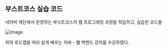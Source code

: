 ## 부스트코스 실습 코드

네이버 재단에서 운영하는 부스트코스의 웹 프로그래밍 과정을 학습하고, 실습한 코드들

![image](https://user-images.githubusercontent.com/106129404/222645942-4671412a-2785-4002-a169-41cf3dd89fbf.png)

위의 로드맵을 따라 쉽게 배우는 자바 - 웹 백엔드 강의를 수강하였다.

